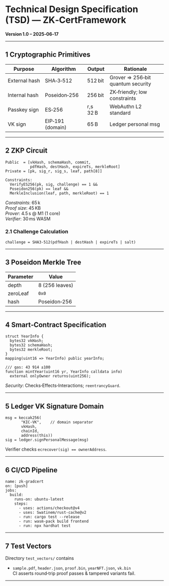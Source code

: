 # Technical Design Specification (TSD) — ZK‑CertFramework
**Version 1.0 – 2025‑06‑17**

---

## 1 Cryptographic Primitives  

| Purpose | Algorithm | Output | Rationale |  
|---------|-----------|--------|-----------|  
| External hash | SHA‑3‑512 | 512 bit | Grover ⇒ 256‑bit quantum security |  
| Internal hash | Poseidon‑256 | 256 bit | ZK‑friendly; low constraints |  
| Passkey sign | ES‑256 | r,s 32 B | WebAuthn L2 standard |  
| VK sign | EIP‑191 (domain) | 65 B | Ledger personal msg |

---

## 2 ZKP Circuit  

```text
Public  = [vkHash, schemaHash, commit,
           pdfHash, destHash, expireTs, merkleRoot]
Private = [pk, sig_r, sig_s, leaf, path[8]]

Constraints:
  VerifyES256(pk, sig, challenge) == 1 &&
  Poseidon256(pk) == leaf &&
  MerkleInclusion(leaf, path, merkleRoot) == 1
```

*Constraints*: 65 k  
*Proof size*: 45 KB  
*Prover*: 4.5 s @ M1 (1 core)  
*Verifier*: 30 ms WASM  

### 2.1 Challenge Calculation  
`challenge = SHA3‑512(pdfHash | destHash | expireTs | salt)`  

---

## 3 Poseidon Merkle Tree  

| Parameter | Value |  
|-----------|-------|  
| depth | 8 (256 leaves) |  
| zeroLeaf | `0x0` |  
| hash | Poseidon‑256 |  

---

## 4 Smart‑Contract Specification  

```solidity
struct YearInfo {
  bytes32 vkHash;
  bytes32 schemaHash;
  bytes32 merkleRoot;
}
mapping(uint16 => YearInfo) public yearInfo;

/// gas: 43 914 ±100
function mintYear(uint16 yr, YearInfo calldata info)
  external onlyOwner returns(uint256);
```

*Security*: Checks‑Effects‑Interactions; `reentrancyGuard`.

---

## 5 Ledger VK Signature Domain  

```
msg = keccak256(
       "KIC-VK",    // domain separator
       vkHash,
       chainId,
       address(this))
sig = ledger.signPersonalMessage(msg)
```
Verifier checks `ecrecover(sig) == ownerAddress`.

---

## 6 CI/CD Pipeline  

```
name: zk-gradcert
on: [push]
jobs:
  build:
    runs-on: ubuntu-latest
    steps:
      - uses: actions/checkout@v4
      - uses: Swatinem/rust-cache@v2
      - run: cargo test --release
      - run: wasm-pack build frontend
      - run: npx hardhat test
```

---

## 7 Test Vectors  

Directory `test_vectors/` contains  
* `sample.pdf`, `header.json`, `proof.bin`, `yearNFT.json`, `vk.bin`  
CI asserts round‑trip proof passes & tampered variants fail.

---

